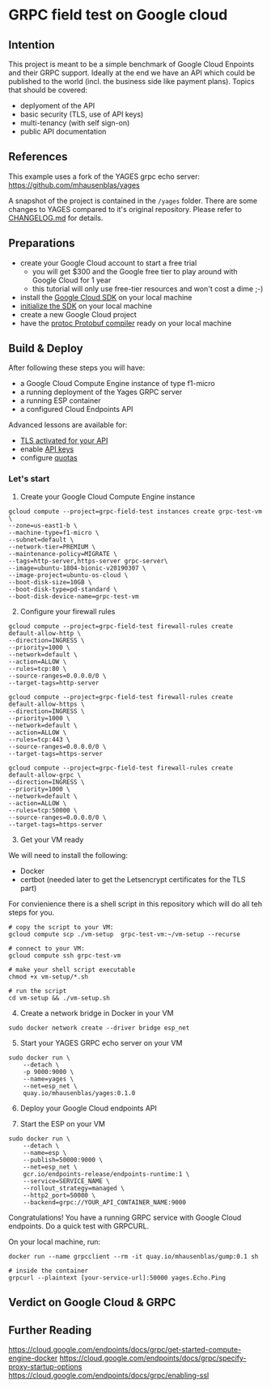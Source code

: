 # GRPC field test on Google cloud

## Intention

This project is meant to be a simple benchmark of Google Cloud Enpoints and their GRPC support.
Ideally at the end we have an API which could be published to the world (incl. the business side like payment plans).
Topics that should be covered:
- deplyoment of the API
- basic security (TLS, use of API keys)
- multi-tenancy (with self sign-on)
- public API documentation

## References

This example uses a fork of the YAGES grpc echo server:
https://github.com/mhausenblas/yages

A snapshot of the project is contained in the ``` /yages ``` folder.
There are some changes to YAGES compared to it's original repository.
Please refer to [CHANGELOG.md](./yages/CHANGELOG.md) for details.

## Preparations

- create your Google Cloud account to start a free trial
  - you will get $300 and the Google free tier to play around with Google Cloud for 1 year
  - this tutorial will only use free-tier resources and won't cost a dime ;-)
- install the [Google Cloud SDK](https://cloud.google.com/sdk/install) on your local machine
- [initialize the SDK](https://cloud.google.com/sdk/docs/initializing) on your local machine
- create a new Google Cloud project
- have the [protoc Protobuf compiler](https://github.com/protocolbuffers/protobuf) ready on your local machine 


## Build & Deploy

After following these steps you will have:
 - a Google Cloud Compute Engine instance of type f1-micro
 - a running deployment of the Yages GRPC server
 - a running ESP container
 - a configured Cloud Endpoints API

 Advanced lessons are available for:
 - [TLS activated for your API](./advances_lessons/TLS.md)
 - enable [API keys](./advances_lessons/API_AUTH.md)
 - configure [quotas](./advances_lessons/REQUEST_QUOTAS.md)

### Let's start

  1. Create your Google Cloud Compute Engine instance
  ``` 
  gcloud compute --project=grpc-field-test instances create grpc-test-vm \
  --zone=us-east1-b \
  --machine-type=f1-micro \
  --subnet=default \
  --network-tier=PREMIUM \
  --maintenance-policy=MIGRATE \
  --tags=http-server,https-server grpc-server\
  --image=ubuntu-1804-bionic-v20190307 \
  --image-project=ubuntu-os-cloud \
  --boot-disk-size=10GB \
  --boot-disk-type=pd-standard \
  --boot-disk-device-name=grpc-test-vm  
```
2. Configure your firewall rules

```
gcloud compute --project=grpc-field-test firewall-rules create default-allow-http \
--direction=INGRESS \
--priority=1000 \
--network=default \
--action=ALLOW \
--rules=tcp:80 \
--source-ranges=0.0.0.0/0 \
--target-tags=http-server

gcloud compute --project=grpc-field-test firewall-rules create default-allow-https \
--direction=INGRESS \
--priority=1000 \
--network=default \
--action=ALLOW \
--rules=tcp:443 \
--source-ranges=0.0.0.0/0 \
--target-tags=https-server

gcloud compute --project=grpc-field-test firewall-rules create default-allow-grpc \
--direction=INGRESS \
--priority=1000 \
--network=default \
--action=ALLOW \
--rules=tcp:50000 \
--source-ranges=0.0.0.0/0 \
--target-tags=https-server
```

3. Get your VM ready

We will need to install the following:
- Docker
- certbot (needed later to get the Letsencrypt certificates for the TLS part)

For convienience there is a shell script in this repository which will do all teh steps for you.

```
# copy the script to your VM:
gcloud compute scp ./vm-setup  grpc-test-vm:~/vm-setup --recurse

# connect to your VM:
gcloud compute ssh grpc-test-vm

# make your shell script executable
chmod +x vm-setup/*.sh

# run the script
cd vm-setup && ./vm-setup.sh
```

4. Create a network bridge in Docker in your VM
```
sudo docker network create --driver bridge esp_net
```

5. Start your YAGES GRPC echo server on your VM
```
sudo docker run \
    --detach \
    -p 9000:9000 \
    --name=yages \
    --net=esp_net \
    quay.io/mhausenblas/yages:0.1.0
```


6. Deploy your Google Cloud endpoints API



7. Start the ESP on your VM

```
sudo docker run \
    --detach \
    --name=esp \
    --publish=50000:9000 \
    --net=esp_net \
    gcr.io/endpoints-release/endpoints-runtime:1 \
    --service=SERVICE_NAME \
    --rollout_strategy=managed \
    --http2_port=50000 \
    --backend=grpc://YOUR_API_CONTAINER_NAME:9000
```


Congratulations! You have a running GRPC service with Google Cloud endpoints.
Do a quick test with GRPCURL.

On your local machine, run:
```
docker run --name grpcclient --rm -it quay.io/mhausenblas/gump:0.1 sh

# inside the container
grpcurl --plaintext [your-service-url]:50000 yages.Echo.Ping
```







## Verdict on Google Cloud & GRPC

## Further Reading
https://cloud.google.com/endpoints/docs/grpc/get-started-compute-engine-docker
https://cloud.google.com/endpoints/docs/grpc/specify-proxy-startup-options
https://cloud.google.com/endpoints/docs/grpc/enabling-ssl


